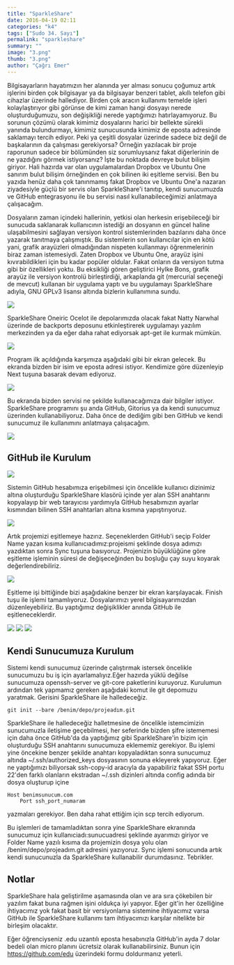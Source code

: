 ```yaml
---
title: "SparkleShare"
date: 2016-04-19 02:11
categories: "k4"
tags: ["Sudo 34. Sayı"]
permalink: "sparkleshare"
summary: ""
image: "3.png"
thumb: "3.png"
author: "Çağrı Emer"
---
```


Bilgisayarların hayatımızın her alanında yer alması sonucu çoğumuz artık işlerini birden çok bilgisayar ya da bilgisayar benzeri tablet, akıllı telefon gibi cihazlar üzerinde hallediyor. Birden çok aracın kullanımı temelde işleri kolaylaştırıyor gibi görünse de kimi zaman hangi dosyayı nerede oluşturduğumuzu, son değişikliği nerede yaptığımızı hatırlayamıyoruz. Bu sorunun çözümü olarak kimimiz dosyalarını harici bir bellekte sürekli yanında bulundurmayı, kimimiz sunucusunda kimimiz de eposta adresinde saklamayı tercih ediyor. Peki ya çeşitli dosyalar üzerinde sadece biz değil de başkalarının da çalışması gerekiyorsa? Örneğin yazılacak bir proje raporunun sadece bir bölümünden siz sorumluysanız fakat diğerlerinin de ne yazdığını görmek istiyorsanız? İşte bu noktada devreye bulut bilişim giriyor. Hali hazırda var olan uygulamalardan Dropbox ve Ubuntu One sanırım bulut bilişim örneğinden en çok bilinen iki eşitleme servisi. Ben bu yazıda henüz daha çok tanınmamış fakat Dropbox ve Ubuntu One'a nazaran ziyadesiyle güçlü bir servis olan SparkleShare'i tanıtıp, kendi sunucumuzda ve GitHub entegrasyonu ile bu servisi nasıl kullanabileceğimizi anlatmaya çalışacağım.  

Dosyaların zaman içindeki hallerinin, yetkisi olan herkesin erişebileceği bir sunucuda saklanarak kullanıcının istediği an dosyanın en güncel haline ulaşabilmesini sağlayan versiyon kontrol sistemlerinden bazılarını daha önce yazarak tanıtmaya çalışmıştık. Bu sistemlerin son kullanıcılar için en kötü yani, grafik arayüzleri olmadığından nispeten kullanmayı öğrenmelerinin biraz zaman istemesiydi. Zaten Dropbox ve Ubuntu One, arayüz işini kıvırabildikleri için bu kadar popüler oldular. Fakat onların da versiyon tutma gibi bir özellikleri yoktu. Bu eksikliği gören geliştirici Hylke Bons, grafik arayüz ile versiyon kontrolü birleştirdiği, arkaplanda git (mercurial seçeneği de mevcut) kullanan bir uygulama yaptı ve bu uygulamayı SparkleShare adıyla, GNU GPLv3 lisansı altında bizlerin kullanımına sundu.

![](images/post/sparkleshare/1.png)

SparkleShare Oneiric Ocelot ile depolarımızda olacak fakat Natty Narwhal üzerinde de backports deposunu etkinleştirerek uygulamayı yazılım merkezinden ya da eğer daha rahat ediyorsak apt-get ile kurmak mümkün.

![](images/post/sparkleshare/2.png)

Program ilk açıldığında karşımıza aşağıdaki gibi bir ekran gelecek. Bu ekranda bizden bir isim ve eposta adresi istiyor. Kendimize göre düzenleyip Next tuşuna basarak devam ediyoruz.

![](images/post/sparkleshare/3.png)

Bu ekranda bizden servisi ne şekilde kullanacağımıza dair bilgiler istiyor. SparkleShare programını şu anda GitHub, Gitorius ya da kendi sunucumuz üzerinden kullanabiliyoruz. Daha önce de dediğim gibi ben GitHub ve kendi sunucumuz ile kullanımını anlatmaya çalışacağım.

![](images/post/sparkleshare/4.png)

## GitHub ile Kurulum

![](images/post/sparkleshare/5.png)

Sistemin GitHub hesabımıza erişebilmesi için öncelikle kullanıcı dizinimiz altına oluşturduğu SparkleShare klasörü içinde yer alan SSH anahtarını kopyalayıp bir web tarayıcısı yardımıyla GitHub hesabımızın ayarlar kısmından bilinen SSH anahtarları altına kısmına yapıştırıyoruz.

![](images/post/sparkleshare/6.png)

Artık projemizi eşitlemeye hazırız. Seçeneklerden GitHub'i seçip Folder Name yazan kısıma kullanıcıadımız:projeismi şeklinde dosya adımızı yazdıktan sonra Sync tuşuna basıyoruz. Projenizin büyüklüğüne göre eşitleme işleminin süresi de değişeceğinden bu boşluğu çay suyu koyarak değerlendirebiliriz.

![](images/post/sparkleshare/7.png)

Eşitleme işi bittiğinde bizi aşağıdakine benzer bir ekran karşılayacak. Finish tuşu ile işlemi tamamlıyoruz. Dosyalarımızı yerel bilgisayarımızdan düzenleyebiliriz. Bu yaptığımız değişiklikler anında GitHub ile eşitleneceklerdir.

![](images/post/sparkleshare/8.png)
![](images/post/sparkleshare/9.png)
![](images/post/sparkleshare/10.png)

## Kendi Sunucumuza Kurulum

Sistemi kendi sunucumuz üzerinde çalıştırmak istersek öncelikle sunucumuzu bu iş için ayarlamalıyız.Eğer hazırda yüklü değilse sunucumuza openssh-server ve git-core paketlerini kuruyoruz. Kurulumun ardından tek yapmamız gereken aşağıdaki komut ile git depomuzu yaratmak. Gerisini SparkleShare ile halledeceğiz.

```
git init --bare /benim/depo/projeadım.git
```

SparkleShare ile halledeceğiz halletmesine de öncelikle istemcimizin sunucumuzla iletişime geçebilmesi, her seferinde bizden şifre istememesi için daha önce GitHub'da da yaptığımız gibi SparkleShare'in bizim için oluşturduğu SSH anahtarını sunucumuza eklememiz gerekiyor. Bu işlemi yine öncekine benzer şekilde anahtarı kopyaladıktan sonra sunucumuz altında ~/.ssh/authorized_keys dosyasının sonuna ekleyerek yapıyoruz. Eğer ne yaptığımızı biliyorsak ssh-copy-id aracıyla da yapabiliriz fakat SSH portu 22'den farklı olanların ekstradan ~/.ssh dizinleri altında config adında bir dosya oluşturup içine

```
Host benimsunucum.com
	Port ssh_port_numaram
```

yazmaları gerekiyor. Ben daha rahat ettiğim için scp tercih ediyorum.

Bu işlemleri de tamamladıktan sonra yine SparkleShare ekranında sunucumuz için kullanıciadı:sunucuadresi şeklinde ayarımızı giriyor ve Folder Name yazılı kısıma da projemizin dosya yolu olan /benim/depo/projeadım.git adresini yazıyoruz. Sync işlemi sonucunda artık kendi sunucunuzla da SparkleShare kullanabilir durumdasınız. Tebrikler.

## Notlar
SparkleShare hala geliştirilme aşamasında olan ve ara sıra çökebilen bir yazılım fakat buna rağmen işini oldukça iyi yapıyor. Eğer git'in her özelliğine ihtiyacımız yok fakat basit bir versiyonlama sistemine ihtiyacımız varsa GitHub ile SparkleShare kullanımı tam ihtiyacımızı karşılar nitelikte bir birleşim olacaktır. 

Eğer öğrenciyseniz .edu uzantılı eposta hesabınızla GitHub'in ayda 7 dolar bedeli olan micro planını ücretsiz olarak kullanabilirsiniz. Bunun için <https://github.com/edu> üzerindeki formu doldurmanız yeterli.